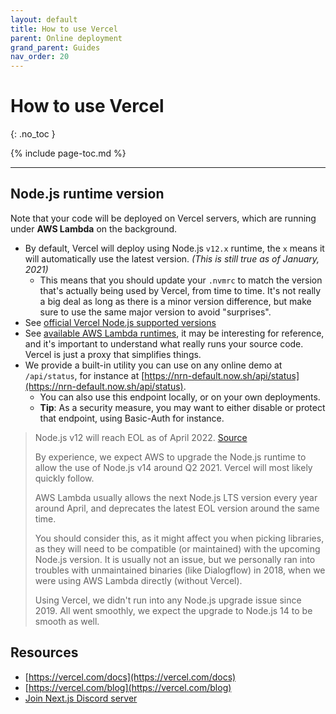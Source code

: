 ```yaml
---
layout: default
title: How to use Vercel
parent: Online deployment
grand_parent: Guides
nav_order: 20
---
```


# How to use Vercel
{: .no_toc }

{% include page-toc.md %}

---

## Node.js runtime version

Note that your code will be deployed on Vercel servers, which are running under **AWS Lambda** on the background.

- By default, Vercel will deploy using Node.js `v12.x` runtime, the `x` means it will automatically use the latest version. _(This is still true as of January, 2021)_
    - This means that you should update your `.nvmrc` to match the version that's actually being used by Vercel, from time to time. It's not really a big deal as long as there is a minor version difference, but make sure to use the same major version to avoid "surprises".
- See [official Vercel Node.js supported versions](https://vercel.com/docs/runtimes#official-runtimes/node-js/node-js-version)
- See [available AWS Lambda runtimes](https://docs.aws.amazon.com/lambda/latest/dg/lambda-runtimes.html), it may be interesting for reference, and it's important to understand what really runs your source code. Vercel is just a proxy that simplifies things.
- We provide a built-in utility you can use on any online demo at `/api/status`, for instance at [https://nrn-default.now.sh/api/status](https://nrn-default.now.sh/api/status).
    - You can also use this endpoint locally, or on your own deployments.
    - **Tip**: As a security measure, you may want to either disable or protect that endpoint, using Basic-Auth for instance.

> Node.js v12 will reach EOL as of April 2022. [Source](https://nodejs.org/en/about/releases/)
>
> By experience, we expect AWS to upgrade the Node.js runtime to allow the use of Node.js v14 around Q2 2021. Vercel will most likely quickly follow.
>
> AWS Lambda usually allows the next Node.js LTS version every year around April, and deprecates the latest EOL version around the same time.
>
> You should consider this, as it might affect you when picking libraries, as they will need to be compatible (or maintained) with the upcoming Node.js version.
> It is usually not an issue, but we personally ran into troubles with unmaintained binaries (like Dialogflow) in 2018, when we were using AWS Lambda directly (without Vercel).
>
> Using Vercel, we didn't run into any Node.js upgrade issue since 2019. All went smoothly, we expect the upgrade to Node.js 14 to be smooth as well.

## Resources

- [https://vercel.com/docs](https://vercel.com/docs)
- [https://vercel.com/blog](https://vercel.com/blog)
- [Join Next.js Discord server](https://discord.gg/w8p9Psrk2M)
